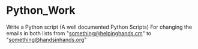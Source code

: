 # Python_Work
Write a Python script (A well documented Python Scripts) For changing the emails in both lists  from "something@helpinghands.cm" to "something@handsinhands.org"
